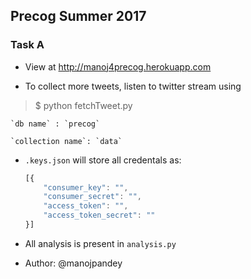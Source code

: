 ## Precog Summer 2017
### Task A

- View at http://manoj4precog.herokuapp.com

- To collect more tweets, listen to twitter stream using

> $ python fetchTweet.py

    `db name` : `precog`

    `collection name`: `data`

-  `.keys.json` will store all credentals as:

    ```javascript
    [{
        "consumer_key": "",
        "consumer_secret": "",
        "access_token": "",
        "access_token_secret": ""
    }]
    ```

- All analysis is present in `analysis.py`

- Author: @manojpandey
